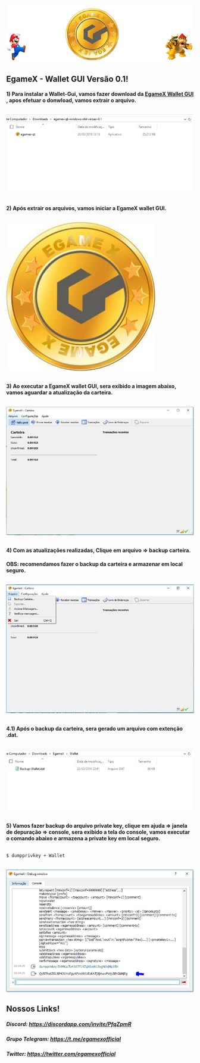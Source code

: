 ![Alt Text](https://raw.githubusercontent.com/Egamex/Wallets/master/img/wallets/windows/egamex-banner.PNG)



## EgameX - Wallet GUI Versão 0.1!

#### 1) Para instalar a Wallet-Gui, vamos fazer download  da [EgameX Wallet GUI ](https://github.com/Egamex/Wallets/tree/master/Windows/Arquivos), apos efetuar o donwload, vamos extrair o arquivo.
##
![Alt Text](https://raw.githubusercontent.com/Egamex/Wallets/master/img/wallets/windows/egamex-wallet-gui-01.PNG)

##
#### 2) Após extrair os arquivos, vamos iniciar a EgameX wallet GUI.
##
![Alt Text](https://raw.githubusercontent.com/Egamex/Wallets/master/img/wallets/windows/egamex-wallet-gui-2.PNG)

##
#### 3) Ao executar a EgameX wallet GUI, sera exibido a imagem abaixo, vamos aguardar a atualização da carteira.
##
![Alt Text](https://raw.githubusercontent.com/Egamex/Wallets/master/img/wallets/windows/egamex-wallet-gui-03.PNG)

##
#### 4) Com as atualizações realizadas, Clique em arquivo => backup carteira.
#### OBS: recomendamos fazer o backup da carteira e armazenar em local seguro.
##
![Alt Text](https://raw.githubusercontent.com/Egamex/Wallets/master/img/wallets/windows/egamex-wallet-gui-04.PNG)

##
#### 4.1) Após o backup da carteira, sera gerado um arquivo com extenção .dat.
##
![Alt Text](https://raw.githubusercontent.com/Egamex/Wallets/master/img/wallets/windows/egamex-wallet-gui-04.1.PNG)

##
#### 5) Vamos fazer backup do arquivo private key, clique em ajuda => janela de depuração => console, sera exibido a tela do console, vamos executar o comando abaixo e armazena a private key em local seguro.
##
```sh
$ dumpprivkey + Wallet
```
##
![Alt Text](https://raw.githubusercontent.com/Egamex/Wallets/master/img/wallets/windows/egamex-wallet-gui-05.PNG)




## Nossos Links!

##### Discord: https://discordapp.com/invite/PfqZpmR

##### Grupo Telegram: https://t.me/egamexofficial

##### Twitter: https://twitter.com/egamexofficial
